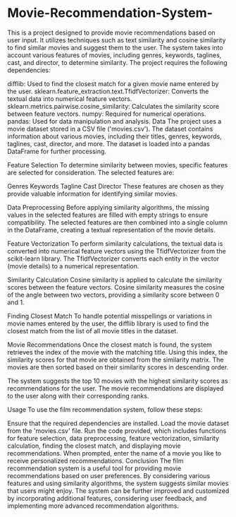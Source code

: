 # Movie-Recommendation-System-
This is a project designed to provide movie recommendations based on user input. It utilizes techniques such as text similarity and cosine similarity to find similar movies and suggest them to the user. The system takes into account various features of movies, including genres, keywords, taglines, cast, and director, to determine similarity.
The project requires the following dependencies:

difflib: Used to find the closest match for a given movie name entered by the user.
sklearn.feature_extraction.text.TfidfVectorizer: Converts the textual data into numerical feature vectors.
sklearn.metrics.pairwise.cosine_similarity: Calculates the similarity score between feature vectors.
numpy: Required for numerical operations.
pandas: Used for data manipulation and analysis.
Data
The project uses a movie dataset stored in a CSV file ('movies.csv'). The dataset contains information about various movies, including their titles, genres, keywords, taglines, cast, director, and more. The dataset is loaded into a pandas DataFrame for further processing.

Feature Selection
To determine similarity between movies, specific features are selected for consideration. The selected features are:

Genres
Keywords
Tagline
Cast
Director
These features are chosen as they provide valuable information for identifying similar movies.

Data Preprocessing
Before applying similarity algorithms, the missing values in the selected features are filled with empty strings to ensure compatibility. The selected features are then combined into a single column in the DataFrame, creating a textual representation of the movie details.

Feature Vectorization
To perform similarity calculations, the textual data is converted into numerical feature vectors using the TfidfVectorizer from the scikit-learn library. The TfidfVectorizer converts each entity in the vector (movie details) to a numerical representation.

Similarity Calculation
Cosine similarity is applied to calculate the similarity scores between the feature vectors. Cosine similarity measures the cosine of the angle between two vectors, providing a similarity score between 0 and 1.

Finding Closest Match
To handle potential misspellings or variations in movie names entered by the user, the difflib library is used to find the closest match from the list of all movie titles in the dataset.

Movie Recommendations
Once the closest match is found, the system retrieves the index of the movie with the matching title. Using this index, the similarity scores for that movie are obtained from the similarity matrix. The movies are then sorted based on their similarity scores in descending order.

The system suggests the top 10 movies with the highest similarity scores as recommendations for the user. The movie recommendations are displayed to the user along with their corresponding ranks.

Usage
To use the film recommendation system, follow these steps:

Ensure that the required dependencies are installed.
Load the movie dataset from the 'movies.csv' file.
Run the code provided, which includes functions for feature selection, data preprocessing, feature vectorization, similarity calculation, finding the closest match, and displaying movie recommendations.
When prompted, enter the name of a movie you like to receive personalized recommendations.
Conclusion
The film recommendation system is a useful tool for providing movie recommendations based on user preferences. By considering various features and using similarity algorithms, the system suggests similar movies that users might enjoy. The system can be further improved and customized by incorporating additional features, considering user feedback, and implementing more advanced recommendation algorithms.

